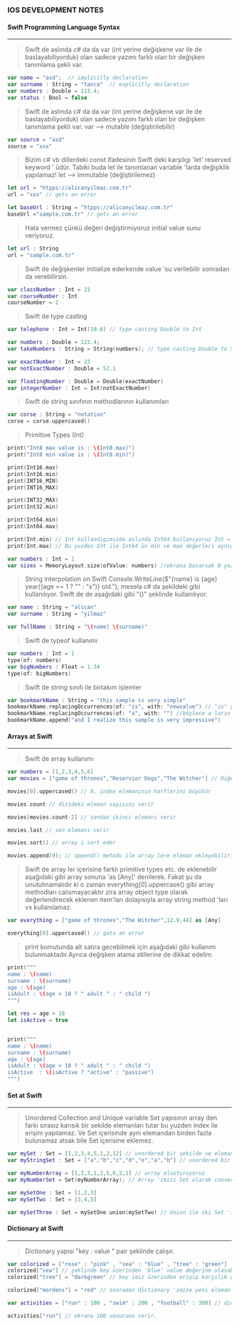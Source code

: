 ### IOS DEVELOPMENT NOTES


#### Swift Programming Language Syntax ####
-----------------------------------------------------------------------------------------------------------------------------------------------------------------



>  Swift de aslında c# da da var (int yerine değişkene var ile de baslayabiliyorduk) olan sadece yazımı farklı olan bir değişken tanımlama şekli var.
```swift
var name = "asd";  // implicitly declaration
var surname : String = "tanca"  // explicitly declaration
var numbers : Double = 123.4;
var status : Bool = false
```

>  Swift de aslında c# da da var (int yerine değişkene var ile de baslayabiliyorduk) olan sadece yazımı farklı olan bir değişken tanımlama şekli var.
>  var --> mutable (değiştirilebilir)
```swift
var source = "asd"
source = "xxx"
```

>  Bizim c# vb dillerdeki const ifadesinin Swift deki karşılıgı 'let' reserved keyword ' üdür.
>  Tabiki buda let ile tanımlanan variable 'larda değişiklik yapılamaz!
>  let --> immutable (değiştirilemez)
```swift
let url = "htpps://alicanyilmaz.com.tr"
url = "xxx" // gets an error

let baseUrl : String = "htpps://alicanyilmaz.com.tr"
baseUrl ="sample.com.tr" // gets an error
```

>  Hata vermez çünkü değeri değiştirmiyoruz initial value sunu veriyoruz.
```swift
let url : String
url = "sample.com.tr"
```

>  Swift de değişkenler initialize ederkende value 'su verilebilir sonradan da verebilirsin.
```swift
var classNumber : Int = 21
var courseNumber : Int
courseNumber = 2
```

>  Swift de type casting
```swift
var telephone : Int = Int(10.6) // type casting Double to Int

var numbers : Double = 123.4;
var takeNumbers : String = String(numbers); // type casting Double to String

var exactNumber : Int = 23
var notExactNumber : Double = 52.1

var floatingNumber : Double = Double(exactNumber)
var integerNumber : Int = Int(notExactNumber)
```

>  Swift de string sınıfının methodlarının kullanımları
```swift
var corse : String = "notation"
corse = corse.uppercased()
```

> Primitive Types (Int)
```swift
print("Int8 max value is : \(Int8.max)")
print("Int8 min value is : \(Int8.min)")

print(Int16.max)
print(Int16.min)
print(INT16_MIN)
print(INT16_MAX)

print(INT32_MAX)
print(Int32.min)

print(Int64.min)
print(Int64.max)

print(Int.min) // Int kullandıgımızda aslında Int64 kullanıyoruz Int = Int64
print(Int.max) // Bu yuzden Int ile Int64 ün min ve max değerleri aynıdır.

var numbers : Int = 1
var sizes = MemoryLayout.size(ofValue: numbers) //ekrana basarsak 8 yazar (yani 8 byte = 64 bit oldugunu bize söylüyor)

```

> String interpolation on Swift 
> Console.WriteLine($"{name} is {age} year{(age == 1 ? "" : "s")} old."); mesela c# da şekildeki gibi kullanılıyor.
> Swift de de aşağıdaki gibi "\()" şeklinde kullanılıyor.
```swift
var name : String = "alican"
var surname : String = "yilmaz"

var fullName : String = "\(name) \(surname)"
```

>  Swift de typeof kullanımı
```swift
var numbers : Int = 1
type(of: numbers)
var bigNumbers : Float = 1.34
type(of: bigNumbers)
```

>  Swift de string sınıfı ile birtakım işlemler
```swift
var bookmarkName : String = "this sample is very simple"
bookmarkName.replacingOccurrences(of: "is", with: "newvalue") // "is" yerlerine "newvalue" koyar
bookmarkName.replacingOccurrences(of: "a", with: "") //böylece a ların yerine "" koyarak a 'ları silmiş oluyoruz.
bookmarkName.append("and I realize this sample is very impressive")
```

#### Arrays at Swift
-----------------------------------------------------------------------------------------------------------------------------------------------------------------

>  Swift de array kullanımı
```swift
var numbers = [1,2,3,4,5,6]
var movies = ["game of thrones","Reservior Dogs","The Witcher"] // Diğer dillerideki gibi Swift de de Array içerisinde tek bir type kullanilabilir.

movies[0].uppercased() // 0. index elemanının harflerini büyütür

movies.count // dizideki eleman sayısını verir

movies[movies.count-2] // sondan ikinci elemanı verir

movies.last // son elemanı verir

movies.sort() // array i sort eder

movies.append(9); // append() metodu ile array lere eleman ekleyebiliriz.Mesela c# da arraylere eleman eklemek için böyle bir method yok List yapısında var.

```

>  Swift de array ler içerisine farklı primitive types etc. de eklenebilir aşağıdaki gibi array sonuna 'as [Any]' denilerek.
>  Fakat şu da unutulmamalıdır ki o zaman everything[0].uppercase() gibi array methodları calısmayacaktır zira array object type olarak değerlendirecek eklenen item'ları dolayısıyla array string method 'ları vs kullanılamaz.
```swift
var everything = ["game of thrones","The Witcher",12.9,44] as [Any] 

everything[0].uppercased() // gets an error
```

>  print komutunda alt satıra gecebilmek için aşağıdaki gibi kullanım bulunmaktadır.Ayrıca değişken atama stillerine de dikkat edelim.
```swift
print("""
name : \(name)
surname : \(surname)
age : \(age)
isAdult : \(age > 18 ? " adult " : " child ")
""")

let res = age > 18
let isActive = true


print("""
name : \(name)
surname : \(surname)
age : \(age)
isAdult : \(age > 18 ? " adult " : " child ")
isActive  : \(isActive ? "active" : "passive")
""")
```

#### Set at Swift
-----------------------------------------------------------------------------------------------------------------------------------------------------------------

>  Unordered Collection and Unique variable
>  Set yapısının array den farkı sırasız karısık bir sekilde elemanları tutar bu yuzden index ile erişim yapılamaz.
>  Ve Set içerisinde aynı elemandan birden fazla bulunamaz atsak bile Set içerisine eklemez.
```swift
var mySet : Set = [1,2,3,4,5,1,2,12] // unordered bir şekilde ve eleman tekrarına düşmeden sıralar
var myStringSet : Set = ["a","b","c","d","e","a","b"] // unordered bir şekilde ve eleman tekrarına düşmeden sıralar

var myNumberArray = [1,2,3,1,2,5,6,2,1] // array olusturuyoruz
var myNumberSet = Set(myNumberArray); // Array 'imizi Set olarak convertion yapıyoruz. Böylece array de tekrar eden value ' lardan kurtuluyoruz.

var mySetOne : Set = [1,2,3]
var mySetTwo : Set = [3,4,5]

var mySetThree : Set = mySetOne.union(mySetTwo) // Union ile iki Set 'i birleştiriyoruz.
```

#### Dictionary at Swift
-----------------------------------------------------------------------------------------------------------------------------------------------------------------

> Dictionary yapısı "key : value " pair şeklinde çalışır.
```swift
var colorized = ["rose" : "pink" , "sea" : "blue" , "tree" : "green"]
colorized["sea"] // şeklinde key üzerinden 'blue' value değerine ulasabiliriz.
colorized["tree"] = "darkgreen" // key imiz üzerinden erişip karşılık gelen value değerini değiştirebiliriz.

colorized["mordens"] = "red" // sonradan dictionary 'imize yeni eleman ekledik.

var activities = ["run" : 100 , "swim" : 200 , "football" : 300] // dictionary yapısı ile çalışırken farklı type ile de çalışabiliriz.

activities["run"] // ekrana 100 sonucunu verir.
```
